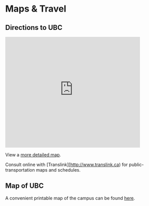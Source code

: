 # Maps & Travel

## Directions to UBC


<iframe width="425" height="350" frameborder="0" scrolling="no" marginheight="0" marginwidth="0" src="https://maps.google.com/maps/ms?msa=0&amp;msid=206935814122343764231.00046d9d1f78b26a3814c&amp;ie=UTF8&amp;t=m&amp;ll=49.264612,-123.24523&amp;spn=0.009802,0.018239&amp;z=15&amp;output=embed"></iframe>


View a [more detailed map](https://maps.google.com/maps/ms?msid=206935814122343764231.00046d9d1f78b26a3814c&msa=0).

Consult online with [Translink][http://www.translink.ca) for public-transportation maps and schedules.

## Map of UBC

A convenient printable map of the campus can be found [here](http://www.maps.ubc.ca/PROD/images/pdf/ubcmap.pdf).
